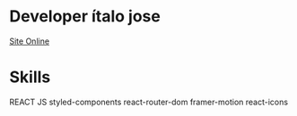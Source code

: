 # Developer ítalo jose

 [Site Online](https://itelojose.com.br)


 # Skills

 REACT JS
 styled-components
 react-router-dom
 framer-motion
 react-icons

